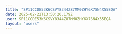 ```yaml
---
title: "SP11CCDE53K6CSVY8344Z87MM0ZHY6X7SN4X55EQA"
date: 2025-02-22T13:50:20.179Z
user: SP11CCDE53K6CSVY8344Z87MM0ZHY6X7SN4X55EQA
layout: "users"
---
```

    